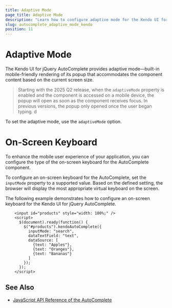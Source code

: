 ```yaml
---
title: Adaptive Mode
page_title: Adaptive Mode
description: "Learn how to configure adaptive mode for the Kendo UI for jQuery AutoComplete component."
slug: autocomplete_adaptive_mode_kendo
position: 11
---
```


# Adaptive Mode

The Kendo UI for jQuery AutoComplete provides adaptive mode&mdash;built-in mobile-friendly rendering of its popup that accommodates the component content based on the current screen size.

> Starting with the 2025 Q2 release, when the `adaptiveMode` property is enabled and the component is accessed on a mobile device, the popup will open as soon as the component receives focus. In previous versions, the popup only opened once the user began typing. d

To set the adaptive mode, use the `adaptiveMode` option.

<demo metaUrl="autocomplete/adaptive-mode/" height="600"></demo>

# On-Screen Keyboard

To enhance the mobile user experience of your application, you can configure the type of the on-screen keyboard for the AutoComplete component.

To configure an on-screen keyboard for the AutoComplete, set the `inputMode` property to a supported value. Based on the defined setting, the browser will display the most appropriate virtual keyboard on the screen.

The following example demonstrates how to configure an on-screen keyboard for the Kendo UI for jQuery AutoComplete.

```dojo
    <input id="products" style="width: 100%;" />                
    <script>
      $(document).ready(function() {
        $("#products").kendoAutoComplete({
          inputMode: "search",
          dataTextField: "text",
          dataSource: [
            {text: "Apples"},
            {text: "Oranges"},
            {text: "Bananas"}
          ]                
        });
      });
    </script>
```

## See Also

* [JavaScript API Reference of the AutoComplete](/api/javascript/ui/autocomplete)
